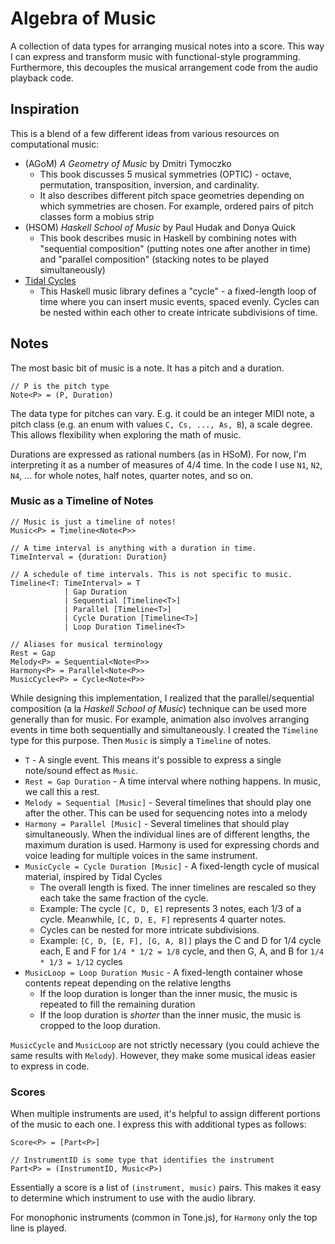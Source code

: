 # Algebra of Music

A collection of data types for arranging musical notes into a score. This
way I can express and transform music with functional-style programming.
Furthermore, this decouples the musical arrangement code from the audio
playback code.

## Inspiration

This is a blend of a few different ideas from various resources on computational music:

- (AGoM) _A Geometry of Music_ by Dmitri Tymoczko
    - This book discusses 5 musical symmetries (OPTIC) - octave, permutation, transposition, inversion, and cardinality.
    - It also describes different pitch space geometries depending on which symmetries are chosen. For example, ordered pairs of pitch classes form a mobius strip
- (HSOM) _Haskell School of Music_ by Paul Hudak and Donya Quick
    - This book describes music in Haskell by combining notes with "sequential composition" (putting notes one after another in time) and "parallel composition" (stacking notes to be played simultaneously)
- [Tidal Cycles](https://tidalcycles.org/docs/reference/cycles)
    - This Haskell music library defines a "cycle" - a fixed-length loop of time
    where you can insert music events, spaced evenly. Cycles can be nested
    within each other to create intricate subdivisions of time.

## Notes

The most basic bit of music is a note. It has a pitch
and a duration.

```
// P is the pitch type
Note<P> = (P, Duration)
```

The data type for pitches can vary. E.g. it could be
an integer MIDI note, a pitch class (e.g. an enum with values `C, Cs, ..., As, B`), a scale degree. This allows
flexibility when exploring the math of music.

Durations are expressed as rational numbers (as in HSoM). For now, I'm
interpreting it as a number of measures of 4/4 time. In the code I use
`N1`, `N2`, `N4`, ... for whole notes, half notes, quarter notes, and so on.

### Music as a Timeline of Notes

```
// Music is just a timeline of notes!
Music<P> = Timeline<Note<P>>

// A time interval is anything with a duration in time.
TimeInterval = {duration: Duration}

// A schedule of time intervals. This is not specific to music.
Timeline<T: TimeInterval> = T
            | Gap Duration
            | Sequential [Timeline<T>]
            | Parallel [Timeline<T>]
            | Cycle Duration [Timeline<T>]
            | Loop Duration Timeline<T>

// Aliases for musical terminology
Rest = Gap
Melody<P> = Sequential<Note<P>>
Harmony<P> = Parallel<Note<P>>
MusicCycle<P> = Cycle<Note<P>>
```

While designing this implementation, I realized that the parallel/sequential
composition (a la _Haskell School of Music_) technique can be used more
generally than for music. For example, animation also involves arranging
events in time both sequentially and simultaneously. I created the
`Timeline` type for this purpose. Then `Music` is simply a `Timeline` of notes.

- `T` - A single event. This means it's possible to express a single note/sound effect as `Music`.
- `Rest = Gap Duration` - A time interval where nothing happens. In music, we
    call this a rest.
- `Melody = Sequential [Music]` - Several timelines that should play one after the other. This can be used for sequencing notes into a melody
- `Harmony = Parallel [Music]` - Several timelines that should play simultaneously. When the individual lines are of different lengths, the maximum duration is used. Harmony is used for expressing chords and voice leading for multiple voices in the same instrument.
- `MusicCycle = Cycle Duration [Music]` - A fixed-length cycle of musical material, inspired by Tidal Cycles
    - The overall length is fixed. The inner timelines are rescaled so they
    each take the same fraction of the cycle.
    - Example: The cycle `[C, D, E]` represents 3 notes, each 1/3 of a cycle.
    Meanwhile, `[C, D, E, F]` represents 4 quarter notes.
    - Cycles can be nested for more intricate subdivisions.
    - Example: `[C, D, [E, F], [G, A, B]]` plays the C and D for 1/4 cycle each,
    E and F for `1/4 * 1/2 = 1/8` cycle, and then G, A, and B for `1/4 * 1/3 = 1/12` cycles
- `MusicLoop = Loop Duration Music` - A fixed-length container whose contents
    repeat depending on the relative lengths
    - If the loop duration is longer than the inner music, the music is repeated
    to fill the remaining duration
    - If the loop duration is _shorter_ than the inner music, the music is
    cropped to the loop duration.

`MusicCycle` and `MusicLoop` are not strictly necessary (you could achieve the
same results with `Melody`). However, they make some musical ideas easier to
express in code.

### Scores

When multiple instruments are used, it's helpful to assign different portions
of the music to each one. I express this with additional types as follows:

```
Score<P> = [Part<P>]

// InstrumentID is some type that identifies the instrument
Part<P> = (InstrumentID, Music<P>)
```

Essentially a score is a list of `(instrument, music)` pairs. This makes it
easy to determine which instrument to use with the audio library.

For monophonic instruments (common in Tone.js), for `Harmony` only the top
line is played.